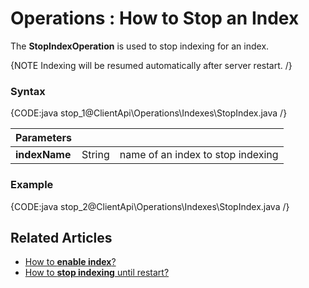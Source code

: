 ﻿# Operations : How to Stop an Index

The **StopIndexOperation** is used to stop indexing for an index. 

{NOTE Indexing will be resumed automatically after server restart. /}

### Syntax

{CODE:java stop_1@ClientApi\Operations\Indexes\StopIndex.java /}

| Parameters | | |
| ------------- | ------------- | ----- |
| **indexName** | String | name of an index to stop indexing |

### Example

{CODE:java stop_2@ClientApi\Operations\Indexes\StopIndex.java /}

## Related Articles

- [How to **enable index**?](../../../../client-api/operations/maintenance/indexes/enable-index)
- [How to **stop indexing** until restart?](../../../../client-api/operations/maintenance/indexes/stop-indexing)
